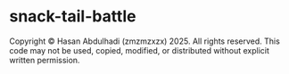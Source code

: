 # snack-tail-battle
Copyright © Hasan Abdulhadi (zmzmzxzx) 2025. All rights reserved.
This code may not be used, copied, modified, or distributed without explicit written permission.
